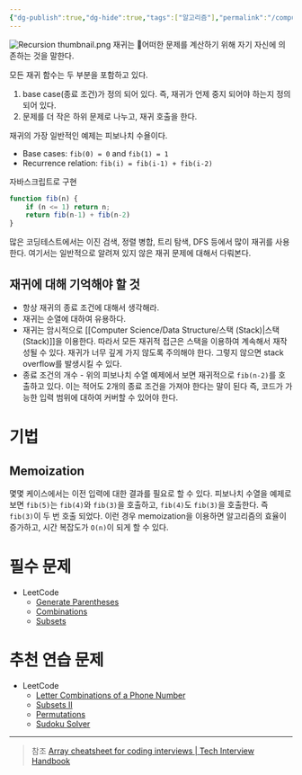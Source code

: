 ```yaml
---
{"dg-publish":true,"dg-hide":true,"tags":["알고리즘"],"permalink":"/computer-science/algorithm/recursion/","hide":true,"dgPassFrontmatter":true,"noteIcon":""}
---
```


![Recursion thumbnail.png](/img/user/Computer%20Science/Algorithm/Recursion%20thumbnail.png)
재귀는 어떠한 문제를 계산하기 위해 자기 자신에 의존하는 것을 말한다.

모든 재귀 함수는 두 부분을 포함하고 있다.
1. base case(종료 조건)가 정의 되어 있다. 즉, 재귀가 언제 중지 되어야 하는지 정의되어 있다.
2. 문제를 더 작은 하위 문제로 나누고, 재귀 호출을 한다.

재귀의 가장 일반적인 예제는 피보나치 수욜이다.
- Base cases: `fib(0) = 0` and `fib(1) = 1`
- Recurrence relation: `fib(i) = fib(i-1) + fib(i-2)`

자바스크립트로 구현
```js
function fib(n) {
    if (n <= 1) return n;
    return fib(n-1) + fib(n-2)
}
```

많은 코딩테스트에서는 이진 검색, 정렬 병합, 트리 탐색, DFS 등에서 많이 재귀를 사용한다. 여기서는 일반적으로 알려져 있지 않은 재귀 문제에 대해서 다뤄본다.

## 재귀에 대해 기억해야 할 것
- 항상 재귀의 종료 조건에 대해서 생각해라.
- 재귀는 순열에 대하여 유용하다.
- 재귀는 암시적으로 [[Computer Science/Data Structure/스택 (Stack)\|스택 (Stack)]]을 이용한다. 따라서 모든 재귀적 접근은 스택을 이용하여 계속해서 재작성될 수 있다. 재귀가 너무 깊게 가지 않도록 주의해야 한다. 그렇지 않으면 stack overflow를 발생시킬 수 있다.
- 종료 조건의 개수 - 위의 피보나치 수열 예제에서 보면 재귀적으로 `fib(n-2)`를 호출하고 있다. 이는 적어도 2개의 종료 조건을 가져야 한다는 말이 된다 즉, 코드가 가능한 입력 범위에 대하여 커버할 수 있어야 한다.

# 기법
## Memoization
몇몇 케이스에서는 이전 입력에 대한 결과를 필요로 할 수 있다. 피보나치 수열을 예제로 보면 `fib(5)`는 `fib(4)`와 `fib(3)`을 호출하고, `fib(4)`도 `fib(3)`을 호출한다. 즉 `fib(3)`이 두 번 호출 되었다. 이런 경우 memoization을 이용하면 알고리즘의 효율이 증가하고, 시간 복잡도가 `O(n)`이 되게 할 수 있다.

# 필수 문제
- LeetCode
	- [Generate Parentheses](https://leetcode.com/problems/generate-parentheses/)
	- [Combinations](https://leetcode.com/problems/combinations/)
	- [Subsets](https://leetcode.com/problems/subsets/)


# 추천 연습 문제
- LeetCode
	- [Letter Combinations of a Phone Number](https://leetcode.com/problems/letter-combinations-of-a-phone-number/)
	- [Subsets II](https://leetcode.com/problems/subsets-ii/)
	- [Permutations](https://leetcode.com/problems/permutations/)
	- [Sudoku Solver](https://leetcode.com/problems/sudoku-solver/)

---
> 참조
> [Array cheatsheet for coding interviews | Tech Interview Handbook](https://www.techinterviewhandbook.org/algorithms/array/)